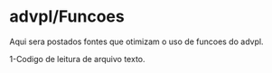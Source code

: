 
# advpl/Funcoes
Aqui sera postados fontes que otimizam o uso de funcoes do advpl.

1-Codigo de leitura de arquivo texto.
